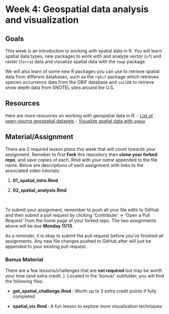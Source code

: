 # Week 4: Geospatial data analysis and visualization

## Goals

This week is an introduction to working with spatial data in R. You will learn spatial data types, new packages to work with and analyze vector (`sf`) and raster (`terra`) data and visualize spatial data with the `tmap` package.

We will also learn of some new R packages you can use to retrieve spatial data from different databases, such as the `rgbif` package which retrieves species occurrence data from the GBIF database and `soilDB` to retrieve snow depth data from SNOTEL sites around the U.S.

## Resources

Here are more resources on working with geospatial data in R: - [List of open-source geospatial datasets](https://github.com/giswqs/geospatial-data-catalogs) - [Visualize spatial data with `ggmap`](https://medium.com/appsilon-data-science/r-ggmap-how-to-visualize-spatial-data-in-r-c46dcf970095)

## Material/Assignment

There are 2 required lesson plans this week that will count towards your assignment. Remeber to first **Fork** this repository then **clone your forked repo**, and save copies of each .Rmd with *your name* appended to the file name. Below are descriptions of each assignment with links to the associated video tutorials:

1.  **01_spatial_intro.Rmd**

2.  **02_spatial_analysis.Rmd**

<br>

To submit your assignment, remember to push all your file edits to GitHub and then submit a pull request by clicking 'Contribute' -> 'Open a Pull Request' from the home page of your forked repo. The two assignments above will be due **Monday 11/13**.

As a reminder, it is okay to submit the pull request before you've finished all assignments. Any new file changes pushed to GitHub after will just be appended to your existing pull request.

### Bonus Material

There are a few lessons/challenges that are **not required** but may be worth your time (and extra credit..). Located in the 'bonus/' subfolder, you will find the following files:

- **get_spatial_challenge.Rmd** : Worth up to 3 extra credit points if fully completed

- **spatial_viz.Rmd** : A fun lesson to explore more visualization techniques
